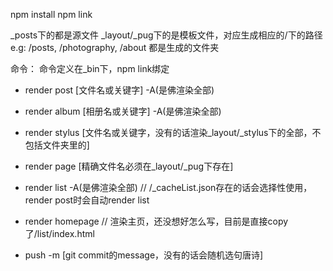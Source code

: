 npm install
npm link

_posts下的都是源文件
_layout/_pug下的是模板文件，对应生成相应的/下的路径
e.g: /posts, /photography, /about 都是生成的文件夹

命令：
命令定义在_bin下，npm link绑定
- render post [文件名或关键字] -A(是佛渲染全部)
- render album [相册名或关键字] -A(是佛渲染全部)
- render stylus [文件名或关键字，没有的话渲染_layout/_stylus下的全部，不包括文件夹里的]
- render page [精确文件名必须在_layout/_pug下存在]
- render list -A(是佛渲染全部) // /_cacheList.json存在的话会选择性使用，render post时会自动render list
- render homepage // 渲染主页，还没想好怎么写，目前是直接copy了/list/index.html

- push -m [git commit的message，没有的话会随机选句唐诗]